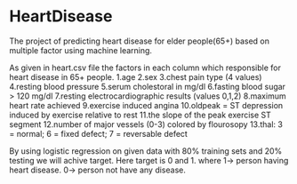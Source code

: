 # HeartDisease

The project of predicting heart disease for elder people(65+) based on multiple factor using machine learning.

As given in heart.csv file the factors in each column which responsible for heart disease in 65+ people.
1.age
2.sex
3.chest pain type (4 values)
4.resting blood pressure
5.serum cholestoral in mg/dl
6.fasting blood sugar > 120 mg/dl
7.resting electrocardiographic results (values 0,1,2)
8.maximum heart rate achieved
9.exercise induced angina
10.oldpeak = ST depression induced by exercise relative to rest
11.the slope of the peak exercise ST segment
12.number of major vessels (0-3) colored by flourosopy
13.thal: 3 = normal; 6 = fixed defect; 7 = reversable defect

By using logistic regression on given data with 80% training sets and 20% testing we will achive target.
Here target is 0 and 1.
where 1-> person having heart disease.
      0-> person not have any disease.
